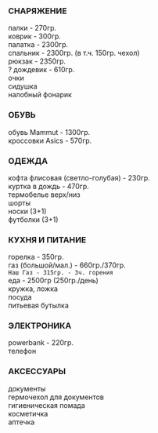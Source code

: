 ### СНАРЯЖЕНИЕ
палки - 270гр.  
коврик - 300гр.  
палатка - 2300гр.   
спальник - 2300гр. (в т.ч. 150гр. чехол)   
рюкзак - 2350гр.   
? дождевик - 610гр.   
очки  
сидушка  
налобный фонарик  
### ОБУВЬ
обувь Mammut - 1300гр.  
кроссовки Asics - 570гр.     
### ОДЕЖДА
кофта флисовая (светло-голубая) - 230гр.  
куртка в дождь - 470гр.  
термобелье верх/низ  
шорты  
носки (3+1)  
футболки (3+1)  
### КУХНЯ И ПИТАНИЕ
горелка - 350гр.    
газ (большой/мал.) - 660гр./370гр.   
`Наш Газ - 315гр. - 3ч. горения`  
еда - 2500гр (250гр./день)   
кружка, ложка  
посуда  
питьевая бутылка  
### ЭЛЕКТРОНИКА
powerbank - 220гр.  
телефон  
### АКСЕССУАРЫ
документы  
гермочехол для документов  
гигиеническая помада  
косметичка  
аптечка  
